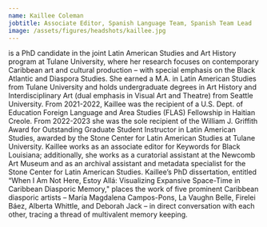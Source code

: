 ```yaml
---
name: Kaillee Coleman
jobtitle: Associate Editor, Spanish Language Team, Spanish Team Lead
image: /assets/figures/headshots/kaillee.jpg
---
```

is a PhD candidate in the joint Latin American Studies and Art History program at Tulane University, where her research focuses on contemporary Caribbean art and cultural production – with special emphasis on the Black Atlantic and Diaspora Studies. She earned a M.A. in Latin American Studies from Tulane University and holds undergraduate degrees in Art History and Interdisciplinary Art (dual emphasis in Visual Art and Theatre) from Seattle University. From 2021-2022, Kaillee was the recipient of a U.S. Dept. of Education Foreign Language and Area Studies (FLAS) Fellowship in Haitian Creole. From 2022-2023 she was the sole recipient of the William J. Griffith Award for Outstanding Graduate Student Instructor in Latin American Studies, awarded by the Stone Center for Latin American Studies at Tulane University. Kaillee works as an associate editor for Keywords for Black Louisiana; additionally, she works as a curatorial assistant at the Newcomb Art Museum and as an archival assistant and metadata specialist for the Stone Center for Latin American Studies. Kaillee’s PhD dissertation, entitled “When I Am Not Here, Estoy Allá: Visualizing Expansive Space-Time in Caribbean Diasporic Memory," places the work of five prominent Caribbean diasporic artists – María Magdalena Campos-Pons, La Vaughn Belle, Firelei Báez, Alberta Whittle, and Deborah Jack – in direct conversation with each other, tracing a thread of multivalent memory keeping.